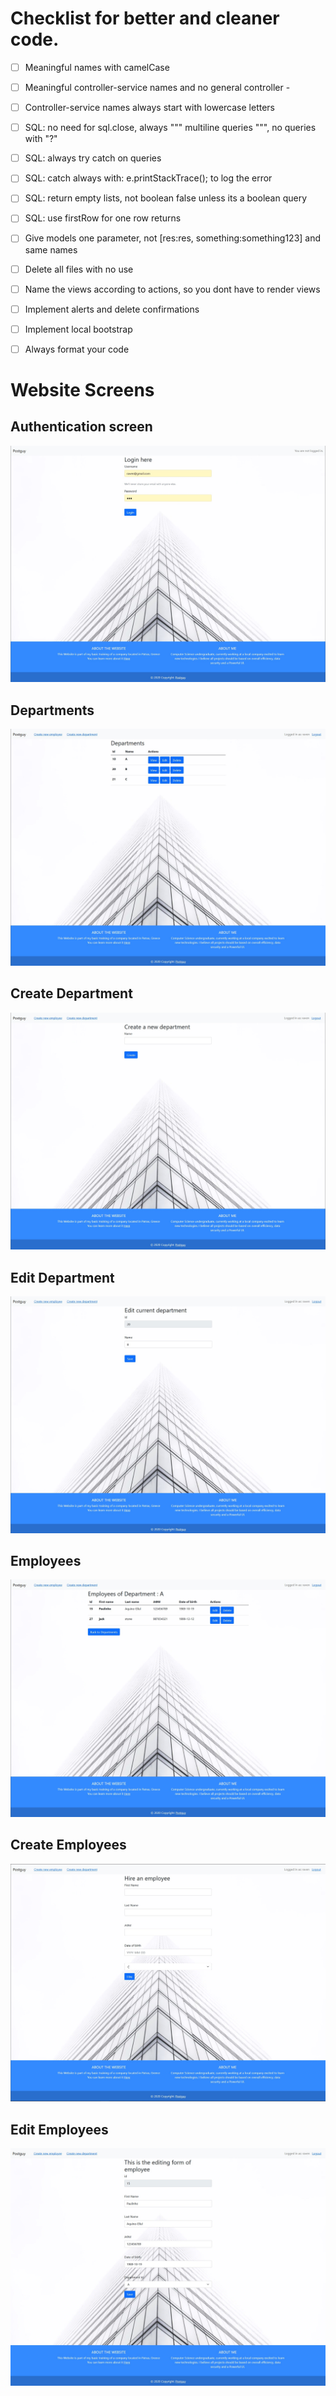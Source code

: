 # Checklist for better and cleaner code.

* [ ] Meaningful names with camelCase
* [ ] Meaningful controller-service names and no general controller - 
* [ ] Controller-service names always start with lowercase letters
* [ ] SQL: no need for sql.close, always """ multiline queries """, no queries with "?"
* [ ] SQL: always try catch on queries
* [ ] SQL: catch always with: e.printStackTrace(); to log the error
* [ ] SQL: return empty lists, not boolean false unless its a boolean query 
* [ ] SQL: use firstRow for one row returns
* [ ] Give models one parameter, not [res:res, something:something123] and same names
* [ ] Delete all files with no use
* [ ] Name the views according to actions, so you dont have to render views
* [ ] Implement alerts and delete confirmations
* [ ] Implement local bootstrap
* [ ] Always format your code


# Website Screens #

## Authentication screen ##


![GitHub Logo](/images/Login.jpg)


## Departments ##

![GitHub Logo](/images/Departments.jpg)


## Create Department ##

![GitHub Logo](/images/CreateDepartment.jpg)


## Edit Department ##

![GitHub Logo](/images/EditDepartment.jpg)


## Employees ##

![GitHub Logo](/images/Employees.jpg)



## Create Employees ##

![GitHub Logo](/images/CreateEmployee.jpg)



## Edit Employees ##

![GitHub Logo](/images/EditEmployee.jpg)






